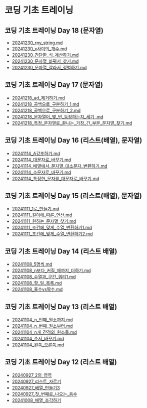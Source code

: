 # 코딩 기초 트레이닝

## 코딩 기초 트레이닝 Day 18 (문자열)

- [20241230_rny_string.md](20241230_rny_string.md)
- [20241230_x사이의_개수.md](20241230_x%EC%82%AC%EC%9D%B4%EC%9D%98_%EA%B0%9C%EC%88%98.md)
- [20241230_간단한_식_계산하기.md](20241230_%EA%B0%84%EB%8B%A8%ED%95%9C_%EC%8B%9D_%EA%B3%84%EC%82%B0%ED%95%98%EA%B8%B0.md)
- [20241230_문자열_바꿔서_찾기.md](20241230_%EB%AC%B8%EC%9E%90%EC%97%B4_%EB%B0%94%EA%BF%94%EC%84%9C_%EC%B0%BE%EA%B8%B0.md)
- [20241230_문자열_잘라서_정렬하기.md](20241230_%EB%AC%B8%EC%9E%90%EC%97%B4_%EC%9E%98%EB%9D%BC%EC%84%9C_%EC%A0%95%EB%A0%AC%ED%95%98%EA%B8%B0.md)

## 코딩 기초 트레이닝 Day 17 (문자열)

- [20241218_ad_제거하기.md](20241218_ad_%EC%A0%9C%EA%B1%B0%ED%95%98%EA%B8%B0.md)
- [20241218_공백으로_구분하기_1.md](20241218_%EA%B3%B5%EB%B0%B1%EC%9C%BC%EB%A1%9C_%EA%B5%AC%EB%B6%84%ED%95%98%EA%B8%B0_1.md)
- [20241218_공백으로_구분하기_2.md](20241218_%EA%B3%B5%EB%B0%B1%EC%9C%BC%EB%A1%9C_%EA%B5%AC%EB%B6%84%ED%95%98%EA%B8%B0_2.md)
- [20241218_문자열이_몇_번_등장하는지_세기 .md](20241218_%EB%AC%B8%EC%9E%90%EC%97%B4%EC%9D%B4_%EB%AA%87_%EB%B2%88_%EB%93%B1%EC%9E%A5%ED%95%98%EB%8A%94%EC%A7%80_%EC%84%B8%EA%B8%B0%20.md)
- [20241218_특정_문자열로_끝나는_가장_긴_부분_문자열_찾기.md](20241218_%ED%8A%B9%EC%A0%95_%EB%AC%B8%EC%9E%90%EC%97%B4%EB%A1%9C_%EB%81%9D%EB%82%98%EB%8A%94_%EA%B0%80%EC%9E%A5_%EA%B8%B4_%EB%B6%80%EB%B6%84_%EB%AC%B8%EC%9E%90%EC%97%B4_%EC%B0%BE%EA%B8%B0.md)

## 코딩 기초 트레이닝 Day 16 (리스트(배열), 문자열)
- [20241114_A강조하기.md](20241114_A%EA%B0%95%EC%A1%B0%ED%95%98%EA%B8%B0.md)
- [20241114_대문자로_바꾸기.md](20241114_%EB%8C%80%EB%AC%B8%EC%9E%90%EB%A1%9C_%EB%B0%94%EA%BE%B8%EA%B8%B0.md)
- [20241114_배열에서_문자열_대소문자_변환하기.md](20241114_%EB%B0%B0%EC%97%B4%EC%97%90%EC%84%9C_%EB%AC%B8%EC%9E%90%EC%97%B4_%EB%8C%80%EC%86%8C%EB%AC%B8%EC%9E%90_%EB%B3%80%ED%99%98%ED%95%98%EA%B8%B0.md)
- [20241114_소문자로_바꾸기.md](20241114_%EC%86%8C%EB%AC%B8%EC%9E%90%EB%A1%9C_%EB%B0%94%EA%BE%B8%EA%B8%B0.md)
- [20241114_특정한_문자를_대문자로_바꾸기.md](20241114_%ED%8A%B9%EC%A0%95%ED%95%9C_%EB%AC%B8%EC%9E%90%EB%A5%BC_%EB%8C%80%EB%AC%B8%EC%9E%90%EB%A1%9C_%EB%B0%94%EA%BE%B8%EA%B8%B0.md)

## 코딩 기초 트레이닝 Day 15 (리스트(배열), 문자열)
- [20241111_1로_만들기.md](20241111_1%EB%A1%9C_%EB%A7%8C%EB%93%A4%EA%B8%B0.md)<br>
- [20241111_길이에_따른_연산.md](20241111_%EA%B8%B8%EC%9D%B4%EC%97%90_%EB%94%B0%EB%A5%B8_%EC%97%B0%EC%82%B0.md)<br>
- [20241111_원하는_문자열_찾기.md](20241111_%EC%9B%90%ED%95%98%EB%8A%94_%EB%AC%B8%EC%9E%90%EC%97%B4_%EC%B0%BE%EA%B8%B0.md)<br>
- [20241111_조건에_맞게_수열_변환하기1.md](20241111_%EC%A1%B0%EA%B1%B4%EC%97%90_%EB%A7%9E%EA%B2%8C_%EC%88%98%EC%97%B4_%EB%B3%80%ED%99%98%ED%95%98%EA%B8%B01.md)<br>
- [20241111_조건에_맞게_수열_변환하기2.md](20241111_%EC%A1%B0%EA%B1%B4%EC%97%90_%EB%A7%9E%EA%B2%8C_%EC%88%98%EC%97%B4_%EB%B3%80%ED%99%98%ED%95%98%EA%B8%B02.md)<br>

## 코딩 기초 트레이닝 Day 14 (리스트 배열)
- [20241108_5명씩.md](20241108_5%EB%AA%85%EC%94%A9.md)<br>
- [20241108_n보다_커질_때까지_더하기.md](20241108_n%EB%B3%B4%EB%8B%A4_%EC%BB%A4%EC%A7%88_%EB%95%8C%EA%B9%8C%EC%A7%80_%EB%8D%94%ED%95%98%EA%B8%B0.md)<br>
- [20241108_수열과_구간_쿼리1.md](20241108_%EC%88%98%EC%97%B4%EA%B3%BC_%EA%B5%AC%EA%B0%84_%EC%BF%BC%EB%A6%AC1.md)<br>
- [20241108_할_일_목록.md](20241108_%ED%95%A0_%EC%9D%BC_%EB%AA%A9%EB%A1%9D.md)<br>
- [20241108_홀수vs짝수.md](20241108_%ED%99%80%EC%88%98vs%EC%A7%9D%EC%88%98.md)

## 코딩 기초 트레이닝 Day 13 (리스트 배열)

- [20241104_n_번째_원소까지.md](20241104_n_%EB%B2%88%EC%A7%B8_%EC%9B%90%EC%86%8C%EA%B9%8C%EC%A7%80.md)<br>
- [20241104_n_번째_원소부터.md](20241104_n_%EB%B2%88%EC%A7%B8_%EC%9B%90%EC%86%8C%EB%B6%80%ED%84%B0.md)<br>
- [20241104_n개_간격의_원소들.md](20241104_n%EA%B0%9C_%EA%B0%84%EA%B2%A9%EC%9D%98_%EC%9B%90%EC%86%8C%EB%93%A4.md)<br>
- [20241104_순서_바꾸기.md](20241104_%EC%88%9C%EC%84%9C_%EB%B0%94%EA%BE%B8%EA%B8%B0.md)<br>
- [20241104_왼쪽_오른쪽.md](20241104_%EC%99%BC%EC%AA%BD_%EC%98%A4%EB%A5%B8%EC%AA%BD.md)

## 코딩 기초 트레이닝 Day 12 (리스트 배열)

- [20240927_2의_영역](20240927_2%EC%9D%98_%EC%98%81%EC%97%AD.md) <br>
- [20240927_리스트_자르기](20240927_%EB%A6%AC%EC%8A%A4%ED%8A%B8_%EC%9E%90%EB%A5%B4%EA%B8%B0.md)<br>
- [20240927_배열_만들기3](20240927_%EB%B0%B0%EC%97%B4_%EB%A7%8C%EB%93%A4%EA%B8%B03.md)<br>
- [20240927_첫_번째로_나오는_음수](20240927_%EC%B2%AB_%EB%B2%88%EC%A7%B8%EB%A1%9C_%EB%82%98%EC%98%A4%EB%8A%94_%EC%9D%8C%EC%88%98.md)<br>
- [20241008_배열_조각하기](20241008_%EB%B0%B0%EC%97%B4_%EC%A1%B0%EA%B0%81%ED%95%98%EA%B8%B0.md)





